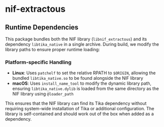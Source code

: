 # nif-extractous

## Runtime Dependencies

This package bundles both the NIF library (`libnif_extractous`) and its dependency `libtika_native` in a single archive. During build, we modify the library paths to ensure proper runtime loading:

### Platform-specific Handling
- **Linux**: Uses `patchelf` to set the relative RPATH to `$ORIGIN`, allowing the bundled `libtika_native.so` to be found alongside the NIF library
- **macOS**: Uses `install_name_tool` to modify the dynamic library path, ensuring `libtika_native.dylib` is loaded from the same directory as the NIF library using `@loader_path`

This ensures that the NIF library can find its Tika dependency without requiring system-wide installation of Tika or additional configuration. The library is self-contained and should work out of the box when added as a dependency.